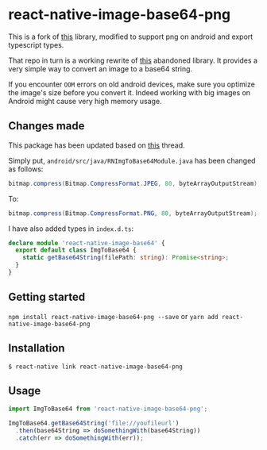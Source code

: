 
# react-native-image-base64-png

This is a fork of [this](https://github.com/Snapp-FidMe/react-native-image-base64) library, modified to support png on android and export typescript types.

That repo in turn is a working rewrite of [this](https://github.com/xfumihiro/react-native-image-to-base64) abandoned library.
It provides a very simple way to convert an image to a base64 string.

If you encounter `OOM` errors on old android devices, make sure you optimize the image's size before you convert it. 
Indeed working with big images on Android might cause very high memory usage.

## Changes made

This package has been updated based on [this](https://github.com/Snapp-FidMe/react-native-image-base64/issues/4) thread.

Simply put, `android/src/java/RNImgToBase64Module.java` has been changed as follows:
```java
bitmap.compress(Bitmap.CompressFormat.JPEG, 80, byteArrayOutputStream);
```
To:
```java
bitmap.compress(Bitmap.CompressFormat.PNG, 80, byteArrayOutputStream);
```

I have also added types in `index.d.ts`:
```typescript
declare module 'react-native-image-base64' {
  export default class ImgToBase64 {
    static getBase64String(filePath: string): Promise<string>;
  }
}
```

## Getting started

`npm install react-native-image-base64-png --save`
or
`yarn add react-native-image-base64-png`


## Installation

`$ react-native link react-native-image-base64-png`

## Usage
```javascript
import ImgToBase64 from 'react-native-image-base64-png';

ImgToBase64.getBase64String('file://youfileurl')
  .then(base64String => doSomethingWith(base64String))
  .catch(err => doSomethingWith(err));
```
  
